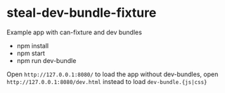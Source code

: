# steal-dev-bundle-fixture

Example app with can-fixture and dev bundles

- npm install
- npm start 
- npm run dev-bundle

Open `http://127.0.0.1:8080/` to load the app without dev-bundles, open `http://127.0.0.1:8080/dev.html` 
instead to load `dev-bundle.{js|css}`


